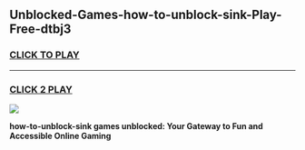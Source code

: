 
## Unblocked-Games-how-to-unblock-sink-Play-Free-dtbj3
<h3>
<a href="https://premium76.site?title=how-to-unblock-sink&ref=10A">CLICK TO PLAY</a></h3>
<hr>

<h3>
<a href="https://premium76.site?title=how-to-unblock-sink&ref=10A">CLICK 2 PLAY</a>
  
</h3>

<a href="https://premium76.site?title=how-to-unblock-sink&ref=10A"><img src="https://clearcache.store/games.png"></a>


**how-to-unblock-sink games unblocked: Your Gateway to Fun and Accessible Online Gaming**

